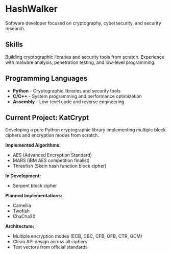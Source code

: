 # HashWalker

Software developer focused on cryptography, cybersecurity, and security research.

## Skills

Building cryptographic libraries and security tools from scratch. Experience with malware analysis, penetration testing, and low-level programming.

## Programming Languages

- **Python** - Cryptographic libraries and security tools
- **C/C++** - System programming and performance optimization  
- **Assembly** - Low-level code and reverse engineering

## Current Project: KatCrypt

Developing a pure Python cryptographic library implementing multiple block ciphers and encryption modes from scratch.

**Implemented Algorithms:**
- AES (Advanced Encryption Standard)
- MARS (IBM AES competition finalist)
- Threefish (Skein hash function block cipher)

**In Development:**
- Serpent block cipher

**Planned Implementations:**
- Camellia
- Twofish
- ChaCha20

**Architecture:**
- Multiple encryption modes (ECB, CBC, CFB, OFB, CTR, GCM)
- Clean API design across all ciphers
- Test vectors from official standards
